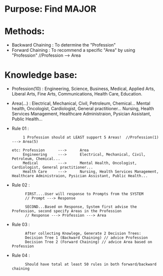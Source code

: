 # Purpose: Find MAJOR

# Methods: 
* Backward Chaining :  To determine the "Profession"
* Forward Chaining : To recommend a specific "Area" by using "Profession" //Profession --> Area

# Knowledge base:

* Profession(10) : Engineering, Science, Business, Medical, Applied Arts, Liberal Arts, Fine Arts, Communications, Health Care, Education.

* Area(...) : Electrical, Mechanical, Civil, Petroleum, Chemical...
              Mental health, Oncologist, Cardiologist, General practitioner...
              Nursing, Health Services Management, Healthcare Administraion, Pysician Assistant, Public Health...

* Rule 01 : 
           
           1 Profession should at LEAST support 5 Areas!  //Profession(1) ---> Area(5)

      etc: Profession      --->      Area                
           Engineering     --->      Electrical, Mechanical, Civil, Petroleum, Chemical...
           Medical         --->      Mental Health, Oncologist, Cardiologist, General practitioner...
           Health Care     --->      Nursing, Health Services Management, Healthcare Administraion, Pysician Assistant, Public Health...
       
* Rule 02 : 
            
            FIRST....User will response to Prompts from the SYSTEM
            // Prompt ---> Response
            
            SECOND...Based on Response, System first advise the Profession, second specify Areas in the Profession 
            // Response ---> Profession ---> Area
            
* Rule 03 : 

            After collecting Knowlege, Generate 2 Decision Trees:
            Decision Tree 1 (Backward Chaining) // advice Profession
            Decision Tree 2 (Forward Chaining) // advice Area based on Profession
            
* Rule 04 :
            
            Should have total at least 50 rules in both forward/backward chaining          
